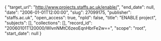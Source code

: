 {
  "target_url": "http://www.projects.staffs.ac.uk/enable/", 
  "end_date": null, 
  "date": "2006-01-01T12:00:00", 
  "slug": 27099175, 
  "publisher": "staffs.ac.uk", 
  "open_access": true, 
  "npld": false, 
  "title": "ENABLE project", 
  "subjects": [], 
  "collections": [], 
  "record_id": "20060101T120000/WIvnNMtC6zeoEqnHbrFe2w==", 
  "scope": "root", 
  "start_date": null
}

